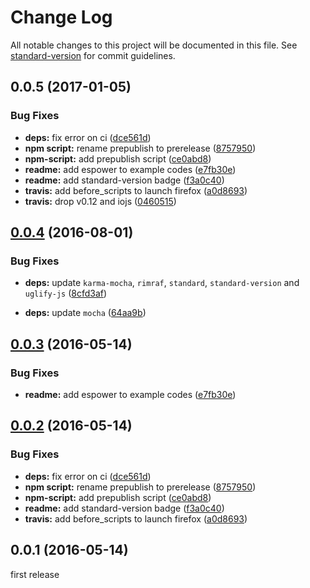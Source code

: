 # Change Log

All notable changes to this project will be documented in this file. See [standard-version](https://github.com/conventional-changelog/standard-version) for commit guidelines.

<a name="0.0.5"></a>
## 0.0.5 (2017-01-05)


### Bug Fixes

* **deps:** fix error on ci ([dce561d](https://github.com/watilde/karma-power-assert/commit/dce561d))
* **npm script:** rename prepublish to prerelease ([8757950](https://github.com/watilde/karma-power-assert/commit/8757950))
* **npm-script:** add prepublish script ([ce0abd8](https://github.com/watilde/karma-power-assert/commit/ce0abd8))
* **readme:** add espower to example codes ([e7fb30e](https://github.com/watilde/karma-power-assert/commit/e7fb30e))
* **readme:** add standard-version badge ([f3a0c40](https://github.com/watilde/karma-power-assert/commit/f3a0c40))
* **travis:** add before_scripts to launch firefox ([a0d8693](https://github.com/watilde/karma-power-assert/commit/a0d8693))
* **travis:** drop v0.12 and iojs ([0460515](https://github.com/watilde/karma-power-assert/commit/0460515))



<a name="0.0.4"></a>
## [0.0.4](https://github.com/watilde/karma-power-assert/compare/v0.0.3...v0.0.4) (2016-08-01)

### Bug Fixes

* **deps:** update `karma-mocha`, `rimraf`, `standard`, `standard-version` and `uglify-js` ([8cfd3af](https://github.com/watilde/karma-power-assert/commit/8cfd3af))

* **deps:** update `mocha` ([64aa9b](https://github.com/watilde/karma-power-assert/commit/64aa9b))

<a name="0.0.3"></a>
## [0.0.3](https://github.com/watilde/karma-power-assert/compare/v0.0.2...v0.0.3) (2016-05-14)


### Bug Fixes

* **readme:** add espower to example codes ([e7fb30e](https://github.com/watilde/karma-power-assert/commit/e7fb30e))



<a name="0.0.2"></a>
## [0.0.2](https://github.com/watilde/karma-power-assert/compare/v0.0.1...v0.0.2) (2016-05-14)


### Bug Fixes

* **deps:** fix error on ci ([dce561d](https://github.com/watilde/karma-power-assert/commit/dce561d))
* **npm script:** rename prepublish to prerelease ([8757950](https://github.com/watilde/karma-power-assert/commit/8757950))
* **npm-script:** add prepublish script ([ce0abd8](https://github.com/watilde/karma-power-assert/commit/ce0abd8))
* **readme:** add standard-version badge ([f3a0c40](https://github.com/watilde/karma-power-assert/commit/f3a0c40))
* **travis:** add before_scripts to launch firefox ([a0d8693](https://github.com/watilde/karma-power-assert/commit/a0d8693))



<a name="0.0.1"></a>
## 0.0.1 (2016-05-14)
first release
